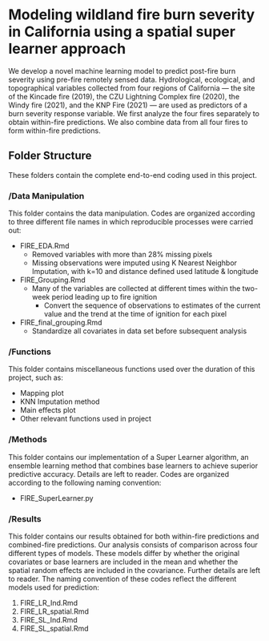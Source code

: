 # Modeling wildland fire burn severity in California using a spatial super learner approach

We develop a novel machine learning model to predict post-fire burn severity using pre-fire remotely sensed data. Hydrological, ecological, and topographical variables collected from four regions of California — the site of the Kincade fire (2019), the CZU Lightning Complex fire (2020), the Windy fire (2021), and the KNP Fire (2021) — are used as predictors of a burn severity response variable. We first analyze the four fires separately to obtain within-fire predictions. We also combine data from all four fires to form within-fire predictions. 

## Folder Structure

These folders contain the complete end-to-end coding used in this project.  

### /Data Manipulation
This folder contains the data manipulation. Codes are organized according to three different file names in which reproducible processes were carried out: 

- FIRE_EDA.Rmd
     - Removed variables with more than 28% missing pixels
     - Missing observations were imputed using K Nearest Neighbor Imputation, with k=10 and distance defined used latitude & longitude
- FIRE_Grouping.Rmd
     - Many of the variables are collected at different times within the two-week period leading up to fire ignition
          - Convert the sequence of observations to estimates of the current value and the trend at the time of ignition for each pixel 
- FIRE_final_grouping.Rmd
     - Standardize all covariates in data set before subsequent analysis 

### /Functions
This folder contains miscellaneous functions used over the duration of this project, such as:

- Mapping plot
- KNN Imputation method
- Main effects plot
- Other relevant functions used in project

### /Methods
This folder contains our implementation of a Super Learner algorithm, an ensemble learning method that combines base learners to achieve superior predictive accuracy. Details are left to reader. Codes are organized according to the following naming convention: 

- FIRE_SuperLearner.py 

### /Results
This folder contains our results obtained for both within-fire predictions and combined-fire predictions. Our analysis consists of comparison across four different types of models. These models differ by whether the original covariates or base learners are included in the mean and whether the spatial random effects are included in the covariance. Further details are left to reader. The naming convention of these codes reflect the different models used for prediction: 

1. FIRE_LR_Ind.Rmd
2. FIRE_LR_spatial.Rmd
3. FIRE_SL_Ind.Rmd
4. FIRE_SL_spatial.Rmd

